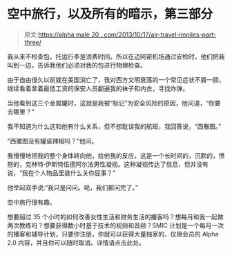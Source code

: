 # 空中旅行，以及所有的暗示，第三部分

> 原文:[https://alpha male 20 . com/2013/10/17/air-travel-implies-part-three/](https://alphamale20.com/2013/10/17/air-travel-implies-part-three/)

我从来不检查包。托运行李是浪费时间。所以在迈阿密机场通过安检时，他们把我叫到一边，告诉我他们必须对我的包进行物理检查。

由于自由很久以前就在美国消亡了，我对西方文明衰落的一个常见症状不屑一顾，继续看着拿着最低工资的保安人员翻遍我的袜子和内衣，寻找炸弹。

当他看到这三个金属罐时，这就是我被“标记”为安全风险的原因，他问道，“你要去哪里？”

我不知道为什么这和他有什么关系，但不想耽误我的航班，我回答说，“西雅图。”

"西雅图没有罐装辣椒吗？"他问。

我慢慢地把我的整个身体转向他，给他我的反应，这是一个长时间的，沉默的，愤怒的，克林特·伊斯特伍德阿尔法男性凝视。这种凝视传达了信息，但并没有说，“我在个人物品里装什么关你屁事？”

他举起双手说:“我只是问问。呃，我们都问完了。”

空中旅行很有趣。

想要超过 35 个小时的如何改善女性生活和财务生活的播客吗？想每月和我一起做两次教练吗？想要获得数小时基于技术的视频和音频？SMIC 计划是一个每月一次的播客和辅导计划，只要你注册，你就可以获得大量独家的、仅限会员的 Alpha 2.0 内容，并且你可以随时取消。详情请点击此处。